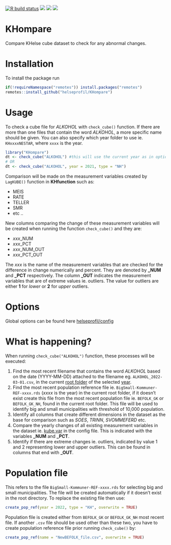 
[![R build
status](https://github.com/helseprofil/KHompare/workflows/R-CMD-check/badge.svg)](https://github.com/helseprofil/KHompare/actions)
[![](https://codecov.io/gh/helseprofil/KHompare/branch/main/graph/badge.svg)](https://app.codecov.io/gh/helseprofil/KHompare)
[![](https://img.shields.io/badge/lifecycle-experimental-orange.svg)](https://lifecycle.r-lib.org/articles/stages.html#experimental)
[![](https://img.shields.io/badge/devel%20version-0.0.1-blue.svg)](https://github.com/helseprofil/KHompare)

# KHompare

Compare KHelse cube dataset to check for any abnormal changes.

# Installation

To install the package run

``` r
if(!requireNamespace("remotes")) install.packages("remotes")
remotes::install_github("helseprofil/KHompare")
```

# Usage

To check a cube file for *ALKOHOL* with `check_cube()` function. If
there are more than one files that contain the word *ALKOHOL*, a more
specific name should be given. You can also specify which year folder to
use ie. `KHxxxxNESTAR`, where `xxxx` is the year.

``` r
library("KHompare")
dt <- check_cube("ALKOHOL") #this will use the current year as in options("kh.year")
# OR
dt <- check_cube("ALKOHOL", year = 2021, type = "NH")
```

Comparison will be made on the measurement variables created by
`LagKUBE()` function in **KHfunction** such as:

-   MEIS
-   RATE
-   TELLER
-   SMR
-   etc ..

New columns comparing the change of these measurement variables will be
created when running the function `check_cube()` and they are:

-   *xxx*\_NUM
-   *xxx*\_PCT
-   *xxx*\_NUM\_OUT
-   *xxx*\_PCT\_OUT

The *xxx* is the name of the measurement variables that are checked for
the difference in change numerically and percent. They are denoted by
**\_NUM** and **\_PCT** respectively. The column **\_OUT** indicates the
measurement variables that are of extreme values ie. outliers. The value
for outliers are either **1** for *lower* or **2** for *upper* outliers.

# Options

Global options can be found here
[helseprofil/config](https://github.com/helseprofil/config/blob/main/config-khompare.yml)

# What is happening?

When running `check_cube("ALKOHOL")` function, these processes will be
executed:

1.  Find the most recent filename that contains the word *ALKOHOL* based
    on the date (YYYY-MM-DD) attached to the filename eg.
    `ALKOHOL_2022-03-01.csv`, in the current [root
    folder](https://github.com/helseprofil/config/blob/main/config-khompare.yml#L12)
    of the selected
    [year](https://github.com/helseprofil/config/blob/main/config-khompare.yml#L3).
2.  Find the most recent population reference file ie.
    `BigSmall-Kommuner-REF-xxxx.rds` (*xxxx* is the year) in the current
    root folder, if it doesn’t exist create this file from the most
    recent population file ie. `BEFOLK_GK` or `BEFOLK_GK_NH`, found in
    the current root folder. This file will be used to identify big and
    small municipalities with threshold of 10,000 population.
3.  Identify all columns that create different dimensions in the dataset
    as the base for comparison such as *SOES*, *TRINN*, *SVOMMEFERD*
    etc.
4.  Compare the yearly changes of all existing measurement variables in
    the dataset ie.
    [kube.var](https://github.com/helseprofil/config/blob/main/config-khompare.yml#L23)
    in the config file. This is indicated with the variables **\_NUM**
    and **\_PCT**.
5.  Identify if there are extreme changes ie. outliers, indicated by
    value 1 and 2 representing lower and upper outliers. This can be
    found in columns that end with **\_OUT**.

# Population file

This refers to the file `BigSmall-Kommuner-REF-xxxx.rds` for selecting
big and small municipalities. The file will be created automatically if
it doesn’t exist in the root directory. To replace the existing file
then use:

``` r
create_pop_ref(year = 2022, type = "KH", overwrite = TRUE)
```

Population file is created either from `BEFOLK_GK` or `BEFOLK_GK_NH`
most recent file. If another `.csv` file should be used other than these
two, you have to create population reference file prior running
`check_cube()` by:

``` r
create_pop_ref(name = "NewBEFOLK_file.csv", overwrite = TRUE)
```
